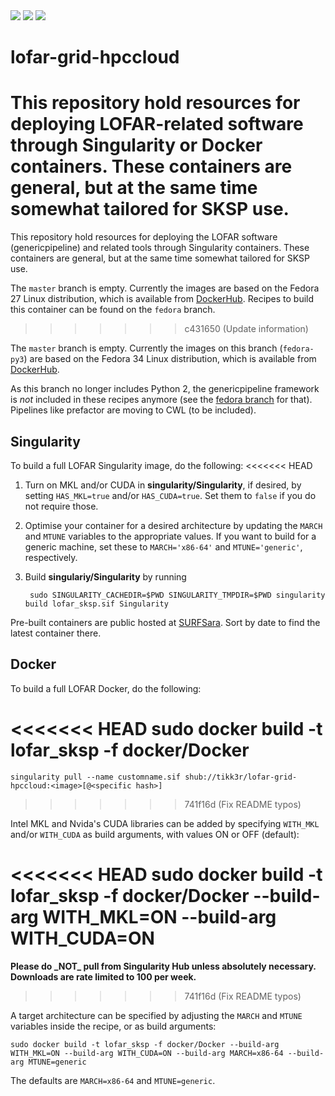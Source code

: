<img src="https://img.shields.io/github/v/release/tikk3r/lofar-grid-hpccloud?sort=semver"/>
<img src="https://img.shields.io/github/license/tikk3r/lofar-grid-hpccloud.svg?logo=github"/>
<a href="https://zenodo.org/badge/latestdoi/136925861"><img src="https://zenodo.org/badge/136925861.svg"/></a>

# lofar-grid-hpccloud
This repository hold resources for deploying LOFAR-related software through Singularity or Docker containers. These containers are general, but at the same time somewhat tailored for SKSP use.
=======
This repository hold resources for deploying the LOFAR software (genericpipeline) and related tools through Singularity containers. These containers are general, but at the same time somewhat tailored for SKSP use.

The `master` branch is empty. Currently the images are based on the Fedora 27 Linux distribution, which is available from [DockerHub](https://hub.docker.com/_/fedora). Recipes to build this container can be found on the `fedora` branch.
>>>>>>> c431650 (Update information)

The `master` branch is empty. Currently the images on this branch (`fedora-py3`) are based on the Fedora 34 Linux distribution, which is available from [DockerHub](https://hub.docker.com/_/fedora). 

As this branch no longer includes Python 2, the genericpipeline framework is _not_ included in these recipes anymore (see the [fedora branch](https://github.com/tikk3r/lofar-grid-hpccloud/tree/fedora) for that). Pipelines like prefactor are moving to CWL (to be included).

## Singularity
To build a full LOFAR Singularity image, do the following:
<<<<<<< HEAD

1) Turn on MKL and/or CUDA in **singularity/Singularity**, if desired, by setting `HAS_MKL=true` and/or `HAS_CUDA=true`. Set them to `false` if you do not require those.

2) Optimise your container for a desired architecture by updating the `MARCH` and `MTUNE` variables to the appropriate values. If you want to build for a generic machine, set these to `MARCH='x86-64'` and `MTUNE='generic'`, respectively.

3) Build **singulariy/Singularity** by running

        sudo SINGULARITY_CACHEDIR=$PWD SINGULARITY_TMPDIR=$PWD singularity build lofar_sksp.sif Singularity

Pre-built containers are public hosted at [SURFSara](https://lofar-webdav.grid.sara.nl/software/shub_mirror/tikk3r/lofar-grid-hpccloud/). Sort by date to find the latest container there.

## Docker
To build a full LOFAR Docker, do the following:

<<<<<<< HEAD
    sudo docker build -t lofar_sksp -f docker/Docker
=======
    singularity pull --name customname.sif shub://tikk3r/lofar-grid-hpccloud:<image>[@<specific hash>]
>>>>>>> 741f16d (Fix README typos)

Intel MKL and Nvida's CUDA libraries can be added by specifying `WITH_MKL` and/or `WITH_CUDA` as build arguments, with values ON or OFF (default):

<<<<<<< HEAD
    sudo docker build -t lofar_sksp -f docker/Docker --build-arg WITH_MKL=ON --build-arg WITH_CUDA=ON
=======
**Please do \_NOT\_ pull from Singularity Hub unless absolutely necessary. Downloads are rate limited to 100 per week.**
>>>>>>> 741f16d (Fix README typos)

A target architecture can be specified by adjusting the `MARCH` and `MTUNE` variables inside the recipe, or as build arguments:

    sudo docker build -t lofar_sksp -f docker/Docker --build-arg WITH_MKL=ON --build-arg WITH_CUDA=ON --build-arg MARCH=x86-64 --build-arg MTUNE=generic

The defaults are `MARCH=x86-64` and `MTUNE=generic`.
